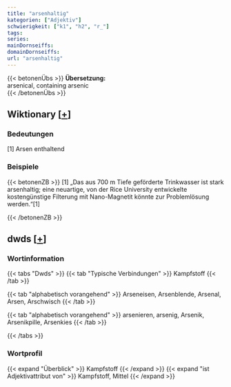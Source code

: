 ```yaml
---
title: "arsenhaltig"
kategorien: ["Adjektiv"]
schwierigkeit: ["k1", "h2", "r_"]
tags:
series:
mainDornseiffs:
domainDornseiffs:
url: "arsenhaltig"
---
```


{{< betonenÜbs >}}
**Übersetzung:**  
arsenical, containing arsenic  
{{< /betonenÜbs >}}

## Wiktionary [[+](https://de.wiktionary.org/wiki/arsenhaltig)]

### Bedeutungen
[1] Arsen enthaltend  

### Beispiele
{{< betonenZB >}}
[1] „Das aus 700 m Tiefe geförderte Trinkwasser ist stark arsenhaltig; eine neuartige, von der Rice University entwickelte kostengünstige Filterung mit Nano-Magnetit könnte zur Problemlösung werden.“[1]  

{{< /betonenZB >}}


## dwds [[+](https://www.dwds.de/wb/arsenhaltig)]

### Wortinformation
{{< tabs "Dwds" >}}
{{< tab "Typische Verbindungen" >}}
Kampfstoff
{{< /tab >}}

{{< tab "alphabetisch vorangehend" >}}
Arseneisen, Arsenblende, Arsenal, Arsen, Arschwisch
{{< /tab >}}

{{< tab "alphabetisch vorangehend" >}}
arsenieren, arsenig, Arsenik, Arsenikpille, Arsenkies
{{< /tab >}}

{{< /tabs >}}

### Wortprofil
{{< expand "Überblick" >}} Kampfstoff {{< /expand >}}
{{< expand "ist Adjektivattribut von" >}} Kampfstoff, Mittel {{< /expand >}}

